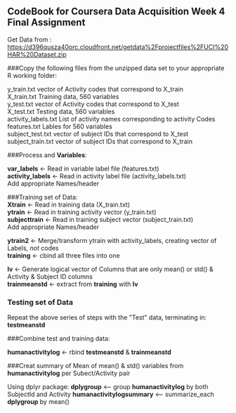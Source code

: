 ## CodeBook for Coursera Data Acquisition Week 4 Final Assignment

Get Data from : https://d396qusza40orc.cloudfront.net/getdata%2Fprojectfiles%2FUCI%20HAR%20Dataset.zip

###Copy the following files from the unzipped data set to your appropriate R working folder:

y_train.txt  vector of Activity codes that correspond to X_train  
X_train.txt  Training data, 560 variables  
y_test.txt    vector of Activity codes that correspond to X_test  
X_test.txt    Testing data, 560 variables  
activity_labels.txt  List of activity names corresponding to activity Codes  
features.txt  Lables for 560 variables  
subject_test.txt  vector of subject IDs that correspond to X_test  
subject_train.txt  vector of subject IDs that correspond to X_train  

###Process and **Variables**:

**var_labels**   <-  Read in variable label file (features.txt)  
**activity_labels**  <-  Read in activity label file (activity_labels.txt)  
  Add appropriate Names/header
  
###Training set of Data:  
**Xtrain**  <- Read in training data (X_train.txt)  
**ytrain**  <- Read in training activity vector (y_train.txt)  
**subjecttrain** <-  Read in training subject vector (subject_train.txt)  
  Add appropriate Names/header

**ytrain2**   <-  Merge/transform ytrain with activity_labels, creating vector of Labels, *not* codes  
**training**  <- cbind all three files into one  

**lv** <- Generate logical vector of Columns that are only mean() or std() & Activity & Subject ID columns  
**trainmeanstd** <- extract from **training** with **lv**  


### Testing set of Data
Repeat the above series of steps with the "Test" data, terminating in:  
**testmeanstd**

###Combine test and training data: 

**humanactivitylog** <-  rbind **testmeanstd** & **trainmeanstd**

###Creat summary of Mean of mean() & std() variables from **humanactivitylog** per Subect/Activity pair

Using dplyr package:
**dplygroup**  <-- group **humanactivitylog**   by both SubjectId and Activity
**humanactivitylogsummary**  <-- summarize_each **dplygroup** by mean()
 

